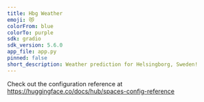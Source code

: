 ```yaml
---
title: Hbg Weather
emoji: 😻
colorFrom: blue
colorTo: purple
sdk: gradio
sdk_version: 5.6.0
app_file: app.py
pinned: false
short_description: Weather prediction for Helsingborg, Sweden!
---
```


Check out the configuration reference at https://huggingface.co/docs/hub/spaces-config-reference
